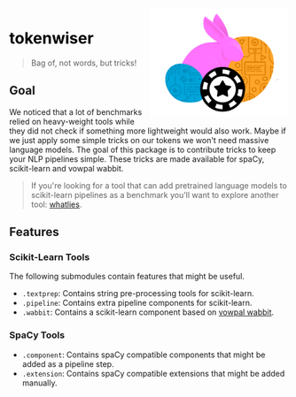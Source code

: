 <img src="logo-tokw.png" width=250 align="right">

<h1 style="font-weight: bold; color: black;">tokenwiser</h1>

> Bag of, not words, but tricks!

## Goal

We noticed that a lot of benchmarks relied on heavy-weight tools while they did not 
check if something more lightweight would also work. Maybe if we just apply some simple 
tricks on our tokens we won't need massive language models. The goal of this package is 
to contribute tricks to keep your NLP pipelines simple. These tricks are made available
for spaCy, scikit-learn and vowpal wabbit. 

> If you're looking for a tool that can add pretrained language models to scikit-learn 
pipelines as a benchmark you'll want to explore another tool: [whatlies](https://rasahq.github.io/whatlies/tutorial/scikit-learn/).

## Features

### Scikit-Learn Tools 

The following submodules contain features that might be useful. 

- `.textprep`: Contains string pre-processing tools for scikit-learn.  
- `.pipeline`: Contains extra pipeline components for scikit-learn.
- `.wabbit`: Contains a scikit-learn component based on [vowpal wabbit](https://vowpalwabbit.org/).

### SpaCy Tools 
 
- `.component`: Contains spaCy compatible components that might be added as a pipeline step.
- `.extension`: Contains spaCy compatible extensions that might be added manually. 
